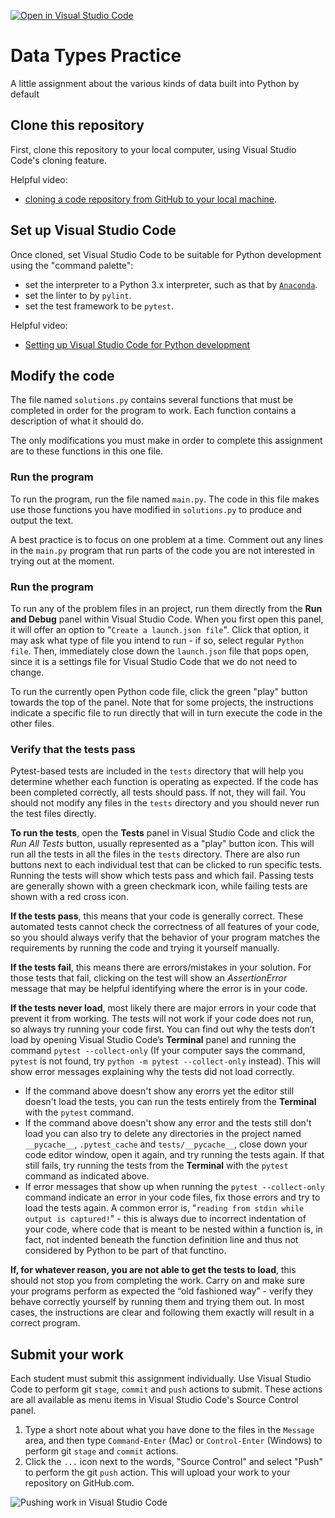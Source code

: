 [![Open in Visual Studio Code](https://classroom.github.com/assets/open-in-vscode-718a45dd9cf7e7f842a935f5ebbe5719a5e09af4491e668f4dbf3b35d5cca122.svg)](https://classroom.github.com/online_ide?assignment_repo_id=15169503&assignment_repo_type=AssignmentRepo)
# Data Types Practice

A little assignment about the various kinds of data built into Python by default

## Clone this repository

First, clone this repository to your local computer, using Visual Studio Code's cloning feature.

Helpful video:

- [cloning a code repository from GitHub to your local machine](https://www.youtube.com/watch?v=axcny0o1NYo).

## Set up Visual Studio Code

Once cloned, set Visual Studio Code to be suitable for Python development using the "command palette":

- set the interpreter to a Python 3.x interpreter, such as that by [`Anaconda`](https://www.anaconda.com/).
- set the linter to by `pylint`.
- set the test framework to be `pytest`.

Helpful video:

- [Setting up Visual Studio Code for Python development](https://www.youtube.com/watch?v=xsXMzyK1M4I)

## Modify the code

The file named `solutions.py` contains several functions that must be completed in order for the program to work. Each function contains a description of what it should do.

The only modifications you must make in order to complete this assignment are to these functions in this one file.

### Run the program

To run the program, run the file named `main.py`. The code in this file makes use those functions you have modified in `solutions.py` to produce and output the text.

A best practice is to focus on one problem at a time. Comment out any lines in the `main.py` program that run parts of the code you are not interested in trying out at the moment.

### Run the program

To run any of the problem files in an project, run them directly from the **Run and Debug** panel within Visual Studio Code. When you first open this panel, it will offer an option to "`Create a launch.json file`". Click that option, it may ask what type of file you intend to run - if so, select regular `Python file`. Then, immediately close down the `launch.json` file that pops open, since it is a settings file for Visual Studio Code that we do not need to change.

To run the currently open Python code file, click the green "play" button towards the top of the panel. Note that for some projects, the instructions indicate a specific file to run directly that will in turn execute the code in the other files.

### Verify that the tests pass

Pytest-based tests are included in the `tests` directory that will help you determine whether each function is operating as expected. If the code has been completed correctly, all tests should pass. If not, they will fail. You should not modify any files in the `tests` directory and you should never run the test files directly.

**To run the tests**, open the **Tests** panel in Visual Studio Code and click the _Run All Tests_ button, usually represented as a "play" button icon. This will run all the tests in all the files in the `tests` directory. There are also run buttons next to each individual test that can be clicked to run specific tests. Running the tests will show which tests pass and which fail. Passing tests are generally shown with a green checkmark icon, while failing tests are shown with a red cross icon.

**If the tests pass**, this means that your code is generally correct. These automated tests cannot check the correctness of all features of your code, so you should always verify that the behavior of your program matches the requirements by running the code and trying it yourself manually.

**If the tests fail**, this means there are errors/mistakes in your solution. For those tests that fail, clicking on the test will show an _AssertionError_ message that may be helpful identifying where the error is in your code.

**If the tests never load**, most likely there are major errors in your code that prevent it from working. The tests will not work if your code does not run, so always try running your code first. You can find out why the tests don’t load by opening Visual Studio Code’s **Terminal** panel and running the command `pytest --collect-only` (If your computer says the command, `pytest` is not found, try `python -m pytest --collect-only` instead). This will show error messages explaining why the tests did not load correctly.

- If the command above doesn't show any erorrs yet the editor still doesn't load the tests, you can run the tests entirely from the **Terminal** with the `pytest` command.
- If the command above doesn't show any error and the tests still don't load you can also try to delete any directories in the project named `__pycache__`, `.pytest_cache` and `tests/__pycache__`, close down your code editor window, open it again, and try running the tests again. If that still fails, try running the tests from the **Terminal** with the `pytest` command as indicated above.
- If error messages that show up when running the `pytest --collect-only` command indicate an error in your code files, fix those errors and try to load the tests again. A common error is, "`reading from stdin while output is captured!`" - this is always due to incorrect indentation of your code, where code that is meant to be nested within a function is, in fact, not indented beneath the function definition line and thus not considered by Python to be part of that functino.

**If, for whatever reason, you are not able to get the tests to load**, this should not stop you from completing the work. Carry on and make sure your programs perform as expected the “old fashioned way” - verify they behave correctly yourself by running them and trying them out. In most cases, the instructions are clear and following them exactly will result in a correct program.

## Submit your work

Each student must submit this assignment individually. Use Visual Studio Code to perform git `stage`, `commit` and `push` actions to submit. These actions are all available as menu items in Visual Studio Code's Source Control panel.

1. Type a short note about what you have done to the files in the `Message` area, and then type `Command-Enter` (Mac) or `Control-Enter` (Windows) to perform git `stage` and `commit` actions.
1. Click the `...` icon next to the words, "Source Control" and select "Push" to perform the git `push` action. This will upload your work to your repository on GitHub.com.

![Pushing work in Visual Studio Code](./images/vscode_stage_commit_push.png)
